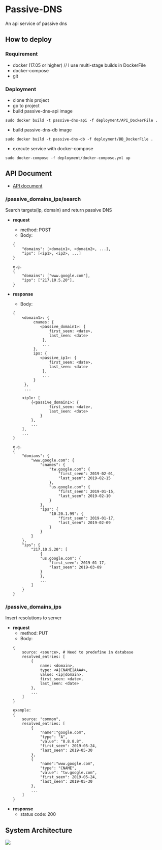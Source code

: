 # Passive-DNS
An api service of passive dns

## How to deploy
### Requirement
* docker (17.05 or higher) // I use multi-stage builds in DockerFile
* docker-compose
* git

### Deployment
* clone this project
* go to project
* build passive-dns-api image
```
sudo docker build -t passive-dns-api -f deployment/API_DockerFile .
```
* build passive-dns-db image
```
sudo docker build -t passive-dns-db -f deployment/DB_DockerFile .
```
* execute service with docker-compose
```
sudo docker-compose -f deployment/docker-compose.yml up
```

## API Document
* [API document](https://app.swaggerhub.com/apis-docs/vaporting/passive-dns/1.0)

### /passive_domains_ips/search
Search targets(ip, domain) and return passive DNS
* **request**
    * method: POST
    * Body:
    ```
    {
        "domains": [<domain1>, <domain2>, ...],
        "ips": [<ip1>, <ip2>, ...]
    }
    
    ```
    ```
    e.g.
    {
        "domains": ["www.google.com"],
        "ips": ["217.10.5.20"],
    } 
    ```

* **response**
    * Body:
    ```
    {
        <domain1>: {
             cnames: {
                <passive_domain1>: {
                    first_seen: <date>,
                    last_seen: <date>
                 },
                 ...
             },
             ips: {
                <passive_ip1>: {
                    first_seen: <date>,
                    last_seen: <date>
                 },
                 ...
             }
         },
         ...

        <ip1>: [
            {<passive_domain1>: {
                    first_seen: <date>,
                    last_seen: <date>
                }
            },
            ...
        ],
        ...
    }
    ```
    ```
    e.g.
    {
        "domians": {
            "www.google.com": {
                "cnames": {
                    "tw.google.com": {
                        "first_seen": 2019-02-01,
                        "last_seen": 2019-02-15
                    },
                    "us.google.com": {
                        "first_seen": 2019-01-15,
                        "last_seen": 2019-02-10
                    }
                },
                "ips": {
                    "10.20.1.99": {
                        "first_seen": 2019-01-17,
                        "last_seen": 2019-02-09
                    }
                }
            }
        },
        "ips": {
            "217.10.5.20": [
                {
                "us.google.com": {
                    "first_seen": 2019-01-17,
                    "last_seen": 2019-03-09
                }
                },
                ...
            ]
        }
    }
    ```
### /passive_domains_ips
Insert resolutions to server
* **request**
    * method: PUT
    * Body:
    ```
    {
        source: <source>, # Need to predefine in database
        resolved_entries: [
            {
                name: <domain>,
                type: <A|CNAME|AAAA>,
                value: <ip|domain>,
                first_seen: <date>,
                last_seen: <date>
            },
            ...
        ]
    }

    example:
    {
        source: "common",
        resolved_entries: [
            {
                "name":"google.com",
                "type": "A",
                "value": "8.8.8.8",
                "first_seen": 2019-05-24,
                "last_seen": 2019-05-30
            },
            {
                "name":"www.google.com",
                "type": "CNAME",
                "value": "tw.google.com",
                "first_seen": 2019-05-24,
                "last_seen": 2019-05-30
            },
            ...
        ]
    }
    ```
* **response**
    * status code: 200
    
## System Architecture
![](system_architecture.png)
